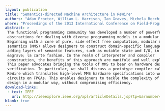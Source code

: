 ```yaml
---
layout: publication
title: "Semantics-directed Machine Architecture in ReWire"
authors: "Adam Procter, William L. Harrison, Ian Graves, Michela Becchi, and Gerard Allwein"
where: "Proceedings of the 2013 International Conference on Field-Programmable Technology (ICFPT'13), Kyoto, December 2013"
abstract: >
 The functional programming community has developed a number of powerful
 abstractions for dealing with diverse programming models in a modular way.
 Beginning with a core of pure, side effect free computation, modular monadic
 semantics (MMS) allows designers to construct domain-specific languages by
 adding layers of semantic features, such as mutable state and I/O, in an
 &agrave; la carte fashion. In the realm of interpreter and compiler
 construction, the benefits of this approach are manifold and well explored.
 This paper advocates bringing the tools of MMS to bear on hardware design and
 verification. In particular, we shall discuss a prototype compiler called
 ReWire which translates high-level MMS hardware specifications into working
 circuits on FPGAs. This enables designers to tackle the complexity of hardware
 design in a modular way, without compromising efficiency.
download-links:
 - text: IEEE
   url: http://ieeexplore.ieee.org/xpl/articleDetails.jsp?tp=&arnumber=6718410
blank: true
---
```

